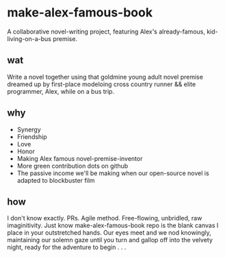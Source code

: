 # make-alex-famous-book
A collaborative novel-writing project, featuring Alex's already-famous, kid-living-on-a-bus premise.

## wat
Write a novel together using that goldmine young adult novel premise dreamed up by first-place modeloing cross country runner && elite programmer, Alex, while on a bus trip.  

## why
 - Synergy
 - Friendship
 - Love
 - Honor
 - Making Alex famous novel-premise-inventor
 - More green contribution dots on github
 - The passive income we'll be making when our open-source novel is adapted to blockbuster film

## how
I don't know exactly. PRs. Agile method. Free-flowing, unbridled, raw imaginitivity. Just know make-alex-famous-book repo is the blank canvas I place in your outstretched hands. Our eyes meet and we nod knowingly, maintaining our solemn gaze until you turn and gallop off into the velvety night, ready for the adventure to begin . . .
